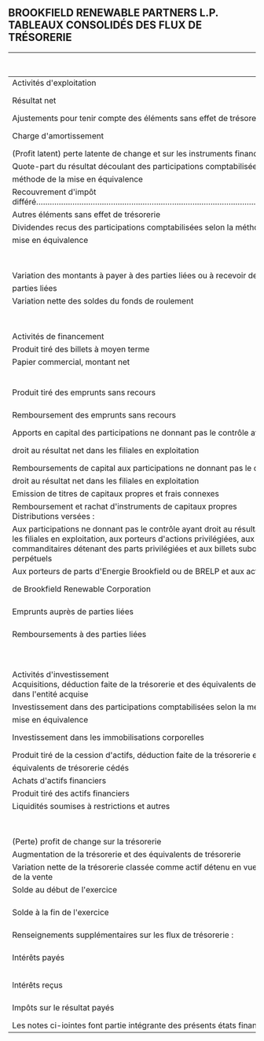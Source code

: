 ## BROOKFIELD RENEWABLE PARTNERS L.P. TABLEAUX CONSOLIDÉS DES FLUX DE TRÉSORERIE

| EXERCICES CLOS LES 31 DECEMBRE<br>(EN MILLIONS)                                                                                                                                                                                                     | Note   | 2023     | 2022     | 2021     |
|-----------------------------------------------------------------------------------------------------------------------------------------------------------------------------------------------------------------------------------------------------|--------|----------|----------|----------|
| Activités d'exploitation                                                                                                                                                                                                                            |        |          |          |          |
| Résultat net                                                                                                                                                                                                                                        |        | 616 8    | 138 %    | (66) S   |
| Ajustements pour tenir compte des éléments sans effet de trésorerie suivants :                                                                                                                                                                      |        |          |          |          |
| Charge d'amortissement                                                                                                                                                                                                                              | 12     | 1 852    | 1 583    | 1 501    |
| (Profit latent) perte latente de change et sur les instruments financiers                                                                                                                                                                           | 5      | (492)    | 258      | 122      |
| Quote-part du résultat découlant des participations comptabilisées selon la                                                                                                                                                                         |        |          |          |          |
| méthode de la mise en équivalence                                                                                                                                                                                                                   | 19     | (186)    | (96)     | (22)     |
| Recouvrement d'impôt différé……………………………………………………………………………………………………………………………………………………………………………………………………………………………………………………………………………………………………………………………                                                                                                 | 11     | (176)    | (150)    | (29)     |
| Autres éléments sans effet de trésorerie                                                                                                                                                                                                            |        | (282)    | 102      | (136)    |
| Dividendes recus des participations comptabilisées selon la méthode de la                                                                                                                                                                           |        |          |          |          |
| mise en équivalence                                                                                                                                                                                                                                 | 19     | રજ       | 89       | 78       |
|                                                                                                                                                                                                                                                     |        | 1 390    | 1 924    | 1 448    |
| Variation des montants à payer à des parties liées ou à recevoir de                                                                                                                                                                                 |        |          |          |          |
| parties liées                                                                                                                                                                                                                                       |        | 7        | (19)     | 2        |
| Variation nette des soldes du fonds de roulement                                                                                                                                                                                                    | 29     | 468      | (194)    | (716)    |
|                                                                                                                                                                                                                                                     |        | ]  865   | 1 711    | 734      |
| Activités de financement                                                                                                                                                                                                                            |        |          |          |          |
| Produit tiré des billets à moyen terme                                                                                                                                                                                                              |        | 293      | 296      |          |
| Papier commercial, montant net                                                                                                                                                                                                                      | 13     |          | 249      |          |
|                                                                                                                                                                                                                                                     | 13     | (65)     |          | (3)      |
| Produit tiré des emprunts sans recours                                                                                                                                                                                                              | 13     | 8 316    | 9 547    | 6 877    |
| Remboursement des emprunts sans recours                                                                                                                                                                                                             | 13     | (6 037)  | (6 310)  | (3 678)  |
| Apports en capital des participations ne donnant pas le contrôle ayant                                                                                                                                                                              |        |          |          |          |
| droit au résultat net dans les filiales en exploitation                                                                                                                                                                                             | 14     | 2 593    | 1 863    | 1 200    |
| Remboursements de capital aux participations ne donnant pas le contrôle ayant                                                                                                                                                                       |        |          |          |          |
| droit au résultat net dans les filiales en exploitation                                                                                                                                                                                             | 14     | (248)    | (75)     | (511)    |
| Emission de titres de capitaux propres et frais connexes                                                                                                                                                                                            |        | 630      | ો 15     | 592      |
| Remboursement et rachat d'instruments de capitaux propres<br>Distributions versées :                                                                                                                                                                |        | (43)     | (252)    | (153)    |
| Aux participations ne donnant pas le contrôle ayant droit au résultat net dans<br>les filiales en exploitation, aux porteurs d'actions privilégiées, aux<br>commanditaires détenant des parts privilégiées et aux billets subordonnés<br>perpétuels | 14, 15 | (967)    | (1 372)  | (900)    |
| Aux porteurs de parts d'Energie Brookfield ou de BRELP et aux actionnaires                                                                                                                                                                          |        |          |          |          |
| de Brookfield Renewable Corporation                                                                                                                                                                                                                 | 14, 16 | (990)    | (915)    | (854)    |
| Emprunts auprès de parties liées                                                                                                                                                                                                                    |        | 670      | 1 470    | I 188    |
| Remboursements à des parties liées                                                                                                                                                                                                                  |        | (1 556)  | (1 127)  | (1 615)  |
|                                                                                                                                                                                                                                                     |        | 2 296    | 3 489    | 2 143    |
| Activités d'investissement<br>Acquisitions, déduction faite de la trésorerie et des équivalents de trésorerie<br>dans l'entité acquise                                                                                                              | 3      | (791)    | (2 452)  | (1 426)  |
| Investissement dans des participations comptabilisées selon la méthode de la                                                                                                                                                                        |        |          |          |          |
| mise en équivalence                                                                                                                                                                                                                                 | 19     | (725)    | (236)    | (54)     |
| Investissement dans les immobilisations corporelles                                                                                                                                                                                                 | 12     | (2 809)  | (2 190)  | (1 967)  |
| Produit tiré de la cession d'actifs, déduction faite de la trésorerie et des                                                                                                                                                                        |        |          |          |          |
| équivalents de trésorerie cédés                                                                                                                                                                                                                     |        | 217      | 140      | 827      |
| Achats d'actifs financiers                                                                                                                                                                                                                          |        | (644)    | (492)    | (28)     |
| Produit tiré des actifs financiers                                                                                                                                                                                                                  | 5      | 431      | 70       | 220      |
| Liquidités soumises à restrictions et autres                                                                                                                                                                                                        |        | (35)     | 94       | (86)     |
|                                                                                                                                                                                                                                                     |        | (4 356)  | (5 066)  | (2 544)  |
| (Perte) profit de change sur la trésorerie                                                                                                                                                                                                          |        | 38       | (28)     | (35)     |
| Augmentation de la trésorerie et des équivalents de trésorerie                                                                                                                                                                                      |        | 143      | 106      | 298      |
| Variation nette de la trésorerie classée comme actif détenu en vue<br>de la vente                                                                                                                                                                   |        |          | (8)      | (5)      |
| Solde au début de l'exercice                                                                                                                                                                                                                        |        | 998      | 900      | 607      |
| Solde à la fin de l'exercice                                                                                                                                                                                                                        |        | 1 141 \$ | 998 \$   | 900<br>S |
| Renseignements supplémentaires sur les flux de trésorerie :                                                                                                                                                                                         |        |          |          |          |
| Intérêts payés                                                                                                                                                                                                                                      |        | 1 353 S  | 1 138 \$ | 877 \$   |
| lntérêts reçus                                                                                                                                                                                                                                      |        | 112 S    | 37 8     | 8<br>45  |
| Impôts sur le résultat payés                                                                                                                                                                                                                        |        | 194 S    | 112 S    | es<br>71 |
| Les notes ci-iointes font partie intégrante des présents états financiers consolidés                                                                                                                                                                |        |          |          |          |